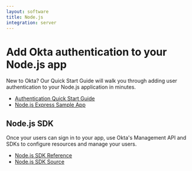 ```yaml
---
layout: software
title: Node.js
integration: server
---
```


# Add Okta authentication to your Node.js app

New to Okta? Our Quick Start Guide will walk you through adding user authentication to your Node.js application in minutes.

<ul class='code-list'>
  <li>
    <a href='/quickstart/#/okta-sign-in-page/nodejs/generic/' class='code-button inverse'>
      <span class='code-icon launch-16'></span><span>Authentication Quick Start Guide</span>
    </a>
  </li>
  <li>
    <a href='https://github.com/okta/samples-nodejs-express-4' class='code-button'>
      <span class='fa fa-github'></span><span>Node.js Express Sample App</span>
    </a>
  </li>
</ul>

## Node.js SDK

Once your users can sign in to your app, use Okta's Management API and SDKs to configure resources and manage your users.

<ul class='code-list'>
  <li>
    <span class='code-icon expression-16'></span> <a href='https://developer.okta.com/okta-sdk-nodejs/jsdocs/'>Node.js SDK Reference</a>
  </li>
  <li>
    <span class='fa fa-github'></span> <a href='https://github.com/okta/okta-sdk-nodejs'>Node.js SDK Source</a>
  </li>
</ul>
